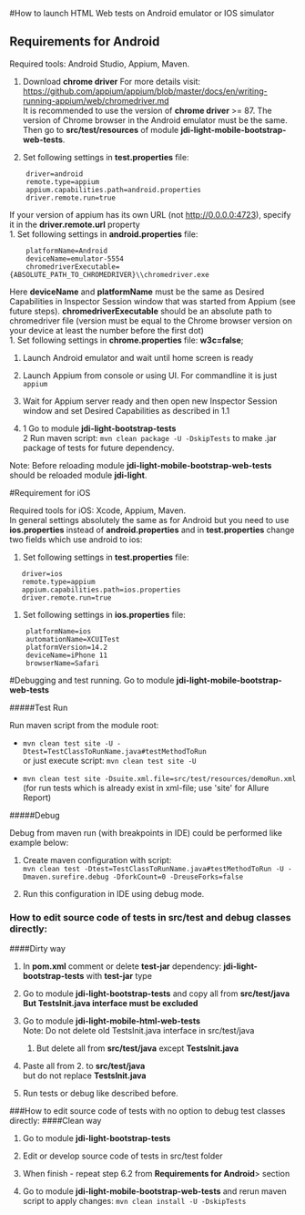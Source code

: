 #How to launch HTML Web tests on Android emulator or IOS simulator
## Requirements for Android

Required tools: Android Studio, Appium, Maven.<br>
1. Download **chrome driver** For more details
   visit: https://github.com/appium/appium/blob/master/docs/en/writing-running-appium/web/chromedriver.md
<br>It is recommended to use the version of **chrome driver** >= 87.
The version of Chrome browser in the Android emulator must be the same. Then go to **src/test/resources** of
module **jdi-light-mobile-bootstrap-web-tests**.

1. Set following settings in **test.properties** file:<br>
```
    driver=android
    remote.type=appium
    appium.capabilities.path=android.properties
    driver.remote.run=true
```
If your version of appium has its own URL (not http://0.0.0.0:4723), specify it in the **driver.remote.url**
property<br>
    1. Set following settings in **android.properties** file:<br>
```
    platformName=Android
    deviceName=emulator-5554
    chromedriverExecutable={ABSOLUTE_PATH_TO_CHROMEDRIVER}\\chromedriver.exe
```
Here **deviceName** and **platformName** must be the same as Desired Capabilities in Inspector Session window that was
started from Appium (see future steps). **chromedriverExecutable** should be an absolute path to chromedriver file (version must be equal to the Chrome browser version on your device at least the number before the first dot)<br>
    1. Set following settings in **chrome.properties** file: 
**w3c=false**;

1. Launch Android emulator and wait until home screen is ready

1. Launch Appium from console or using UI. For commandline it is just<br>
   `appium`
   
1. Wait for Appium server ready and then open new Inspector Session window and set Desired Capabilities as described in 1.1

1. 1 Go to module **jdi-light-bootstrap-tests**<br>
   2 Run maven script: <code>mvn clean package -U -DskipTests</code> to make .jar package of tests for future dependency.

Note: Before reloading module **jdi-light-mobile-bootstrap-web-tests** should be reloaded module **jdi-light**. 

#Requirement for iOS

Required tools for iOS: Xcode, Appium, Maven.<br>
In general settings absolutely the same as for Android but you need to use **ios.properties** instead of **android.properties** 
and in **test.properties** change two fields which use android to ios:

1. Set following settings in **test.properties** file: <br>
```   
   driver=ios 
   remote.type=appium 
   appium.capabilities.path=ios.properties
   driver.remote.run=true
```   
1. Set following settings in **ios.properties** file:<br>
``` 
    platformName=ios
    automationName=XCUITest
    platformVersion=14.2
    deviceName=iPhone 11
    browserName=Safari
```    
#Debugging and test running. 
Go to module **jdi-light-mobile-bootstrap-web-tests**

#####Test Run

Run maven script from the module root:<br>

- `mvn clean test site -U -Dtest=TestClassToRunName.java#testMethodToRun` <br>
or just execute script: `mvn clean test site -U`<br>

- `mvn clean test site -Dsuite.xml.file=src/test/resources/demoRun.xml`
<br>(for run tests which is already exist in xml-file; use 'site' for Allure Report) 

#####Debug

Debug from maven run (with breakpoints in IDE) could be performed like example below:<br>
1. Create maven configuration with script: <br>
`mvn clean test -Dtest=TestClassToRunName.java#testMethodToRun -U -Dmaven.surefire.debug -DforkCount=0 -DreuseForks=false`

1. Run this configuration in IDE using debug mode. 

### How to edit source code of tests in src/test and debug classes directly:
####Dirty way

1. In **pom.xml** comment or delete **test-jar** dependency: **jdi-light-bootstrap-tests** with  **test-jar** type
 
1. Go to module **jdi-light-bootstrap-tests** and copy all from **src/test/java**<br>
**But TestsInit.java interface must be excluded**

1. Go to module **jdi-light-mobile-html-web-tests** <br>
Note: Do not delete old TestsInit.java interface in src/test/java<br>
    1. But delete all from **src/test/java** except **TestsInit.java**

1. Paste all from 2. to **src/test/java**<br> but do not replace **TestsInit.java**

1. Run tests or debug like described before.

###How to edit source code of tests with no option to debug test classes directly:</h3>
####Clean way

1. Go to module **jdi-light-bootstrap-tests**

1. Edit or develop source code of tests in src/test folder

1. When finish - repeat step 6.2 from **Requirements for Android**> section

1. Go to module **jdi-light-mobile-bootstrap-web-tests** and rerun maven script to apply changes: `mvn clean install -U -DskipTests`